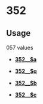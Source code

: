 # 352

## Usage

057 values

-   **[352\_\_$a](../../tags/352/352__a-1.md)**  

-   **[352\_\_$q](../../tags/352/352__q-2.md)**  

-   **[352\_\_$b](../../tags/352/352__b-3.md)**  

-   **[352\_\_$c](../../tags/352/352__c-4.md)**  


